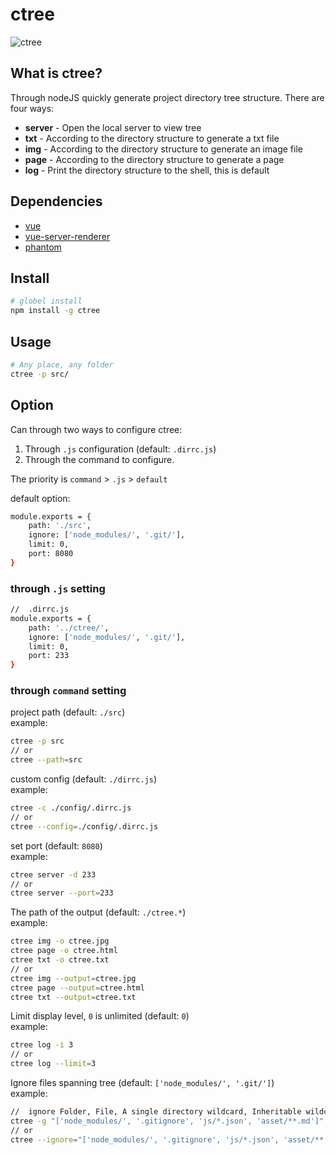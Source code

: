 # ctree
![ctree](http://7xqnme.com1.z0.glb.clouddn.com/16-12-21/43682618-file_1482331852927_2e64.png)

## What is ctree?
Through nodeJS quickly generate project directory tree structure. There are four ways:

 - **server** - Open the local server to view tree
 - **txt** - According to the directory structure to generate a txt file
 - **img** - According to the directory structure to generate an image file
 - **page** - According to the directory structure to generate a page
 - **log** - Print the directory structure to the shell, this is default

## Dependencies

 - [vue](https://www.npmjs.com/package/vue)
 - [vue-server-renderer](https://www.npmjs.com/package/vue-server-renderer)
 - [phantom](https://www.npmjs.com/package/phantom)


## Install
``` bash
# globel install
npm install -g ctree
```

## Usage
``` bash
# Any place, any folder
ctree -p src/
```

## Option
Can through two ways to configure ctree:
1. Through `.js` configuration (default: `.dirrc.js`)
2. Through the command to configure.

The priority is `command` > `.js` > `default`

default option:
``` bash
module.exports = {
	path: './src',
	ignore: ['node_modules/', '.git/'],
	limit: 0,
	port: 8080
}
```

### through `.js` setting
``` bash
//  .dirrc.js
module.exports = {
	path: '../ctree/',
	ignore: ['node_modules/', '.git/'],
	limit: 0,
	port: 233
}
```

### through `command` setting
project path (default: `./src`)<br>
example:

``` bash
ctree -p src
// or
ctree --path=src
```

custom config (default: `./dirrc.js`)<br>
example:

``` bash
ctree -c ./config/.dirrc.js
// or
ctree --config=./config/.dirrc.js
```

set port (default: `8080`)<br>
example:

``` bash
ctree server -d 233
// or
ctree server --port=233
```

The path of the output (default: `./ctree.*`)<br>
example:

``` bash
ctree img -o ctree.jpg
ctree page -o ctree.html
ctree txt -o ctree.txt
// or
ctree img --output=ctree.jpg
ctree page --output=ctree.html
ctree txt --output=ctree.txt
```

Limit display level, `0` is unlimited (default: `0`) <br>
example:

``` bash
ctree log -i 3
// or
ctree log --limit=3
```

Ignore files spanning tree (default: `['node_modules/', '.git/']`) <br>
example:

``` bash
//  ignore Folder, File, A single directory wildcard, Inheritable wildcards
ctree -g "['node_modules/', '.gitignore', 'js/*.json', 'asset/**.md']"
// or
ctree --ignore="['node_modules/', '.gitignore', 'js/*.json', 'asset/**.md']"
```

